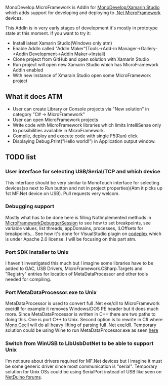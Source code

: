 MonoDevelop.MicroFramework is AddIn for [MonoDevelop/Xamarin Studio](https://github.com/mono/monodevelop) which adds support for developing and deploying to [.Net MicroFramework](http://www.netmf.com/) devices.

This AddIn is in very early stages of development it's mostly in prototype state at this moment. If you want to try it:
* Install latest Xamarin Studio(Windows only atm)
* Enable AddIn called "Addin Maker"(Tools->Add-in Manager->Gallery->Addin Development->Addin Maker->Install)
* Clone project from GitHub and open solution with Xamarin Studio
* Run project will open new Xamarin Studio which has MicroFramework AddIn enabled
* With new instance of Xmarain Studio open some MicroFramework project

## What it does ATM
* User can create Library or Console projects via "New solution" in category "C# -> MicroFramework"
* User can open MicroFramework projects
* Write code with MicroFramework libraries which limits IntelliSense only to possibilities available in MicroFramework.
* Compile, deploy and execute code with single F5(Run) click
* Displaying Debug.Print("Hello world!") in Application output window.

## TODO list
### User interface for selecting USB/Serial/TCP and which device
This interface should be very similar to MonoTouch interface for selecting devices(so next to Run button and not in project properties)(Atm it picks up 1st MF.Net device on USB). Pull requests very welcom.
### Debugging support
Mostly what has to be done here is filling NotImplemented methods in [MicroFrameworkDebuggerSession](https://github.com/DavidKarlas/MonoDevelop.MicroFramework/blob/master/MonoDevelop.MicroFramework/MicroFrameworkDebuggerSession.cs) to see how to set breakpoints, see variable values, list threads, appDomains, processes, ILOffsets for breakpoints... See how it's done for VisualStudio plugin on [codeplex](http://netmf.codeplex.com/SourceControl/latest#client_v4_3/Framework/CorDebug/) which is under Apache 2.0 license. I will be focusing on this part atm.
### Port SDK Installer to Unix
I haven't investigated this much but I imagine some libraries have to be added to GAC, USB Drivers, MicroFramework.CSharp.Targets and "Registry" entries  for location of MetaDataProcessor and other tools needed for compiling.
### Port MetaDataProcessor.exe to Unix
MetaDataProcessor is used to convert full .Net exe/dll to MicroFramework exe/dll for example it removes Windows/DOS PE header but it does much more. Since MetaDataProcessor is written in C++ there are two paths to doing this. One is port C++ to Unix. Second option is to rewrite in C# where [Mono.Cecil](https://github.com/jbevain/cecil) will do all heavy lifting of parsing full .Net exe/dll. Temporary solution could be using Wine to run MetaDataProcessor.exe as seen [here](http://forums.netduino.com/index.php?/topic/1062-metadataprocessorexe-wine-notes/)
### Switch from WinUSB to LibUsbDotNet to be able to support Unix
I'm not sure about drivers required for MF.Net devices but I imagine it must be some generic driver since most communication is "serial". Temporary solution for Unix OSs could be using SerialPort instead of USB like seen on [NetDuino forums](http://forums.netduino.com/index.php?/topic/285-mfdeploy-v41-for-mac-os-x-and-linux-alpha-1/).
